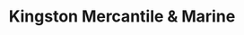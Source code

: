 ---
title: "Kingston Mercantile & Marine"
url: /kingston/kingston-mercantile-and-marine/
shop: gift
---